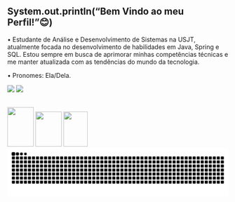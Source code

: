 ## System.out.println(“Bem Vindo ao meu Perfil!”😊)

• Estudante de Análise e Desenvolvimento de Sistemas na USJT, atualmente focada no desenvolvimento de habilidades em Java, Spring e SQL. Estou sempre em busca de aprimorar minhas competências técnicas e me manter atualizada com as tendências do mundo da tecnologia.

• Pronomes: Ela/Dela.


 
  <a href="https://www.linkedin.com/in/p%C3%A9rola-diniz-685228300//" target="_blank"><img src="https://img.shields.io/badge/-LinkedIn-%230077B5?style=for-the-badge&logo=linkedin&logoColor=white" target="_blank"></a> 
  <a href = "mailto:peroladnizz@hotmail.com"><img src="https://img.shields.io/badge/-Gmail-%23333?style=for-the-badge&logo=gmail&logoColor=white" target="_blank"></a>



<div style="display: inline_block"><br>
<img src="https://cdn.jsdelivr.net/gh/devicons/devicon@latest/icons/java/java-original.svg"height="90" width="60" />
<img src="https://cdn.jsdelivr.net/gh/devicons/devicon@latest/icons/spring/spring-original-wordmark.svg"height="80" width="60" />
  <img src="https://cdn.jsdelivr.net/gh/devicons/devicon@latest/icons/azuresqldatabase/azuresqldatabase-original.svg"height="80" width="55" />
 

</div>
<picture align="center">
  <source media="(prefers-color-scheme: dark)" srcset="https://raw.githubusercontent.com/peroladiniz/peroladiniz/output/github-contribution-grid-snake-dark.svg">
  <source media="(prefers-color-scheme: light)" srcset="https://raw.githubusercontent.com/peroladiniz/peroladiniz/output/github-contribution-grid-snake-dark.svg">
  <img align="center" alt="github contribution grid snake animation" src="https://raw.githubusercontent.com/peroladiniz/peroladiniz/output/github-contribution-grid-snake.svg">
</picture>
